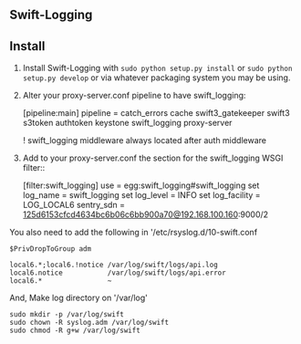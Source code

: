 Swift-Logging
------

Install
-------

1) Install Swift-Logging with ``sudo python setup.py install`` or ``sudo python
   setup.py develop`` or via whatever packaging system you may be using.

2) Alter your proxy-server.conf pipeline to have swift_logging:

    [pipeline:main]
        pipeline = catch_errors cache swift3_gatekeeper
        swift3 s3token authtoken keystone swift_logging proxy-server

    ! swift_logging middleware always located after auth middleware

3) Add to your proxy-server.conf the section for the swift_logging WSGI 
filter::

    [filter:swift_logging]
    use = egg:swift_logging#swift_logging
    set log_name = swift_logging
    set log_level = INFO
    set log_facility = LOG_LOCAL6
    sentry_sdn = 125d6153cfcd4634bc6b06c6bb900a70@192.168.100.160:9000/2

You also need to add the following in '/etc/rsyslog.d/10-swift.conf

    $PrivDropToGroup adm

    local6.*;local6.!notice /var/log/swift/logs/api.log
    local6.notice           /var/log/swift/logs/api.error
    local6.*                ~

And, Make log directory on '/var/log'

    sudo mkdir -p /var/log/swift
    sudo chown -R syslog.adm /var/log/swift
    sudo chmod -R g+w /var/log/swift